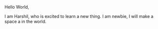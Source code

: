 Hello World, 

I am Harshil, who is excited to learn a new thing. I am newbie, I will make a space a in the world. 
